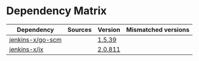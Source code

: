 # Dependency Matrix

Dependency | Sources | Version | Mismatched versions
---------- | ------- | ------- | -------------------
[jenkins-x/go-scm](https://github.com/jenkins-x/go-scm) |  | [1.5.39]() | 
[jenkins-x/jx](https://github.com/jenkins-x/jx) |  | [2.0.811](https://github.com/jenkins-x/jx/releases/tag/v2.0.811) | 
